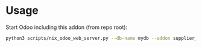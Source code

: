 # Usage

Start Odoo including this addon (from repo root):

```bash
python3 scripts/nix_odoo_web_server.py --db-name mydb --addon supplier_calendar
```
